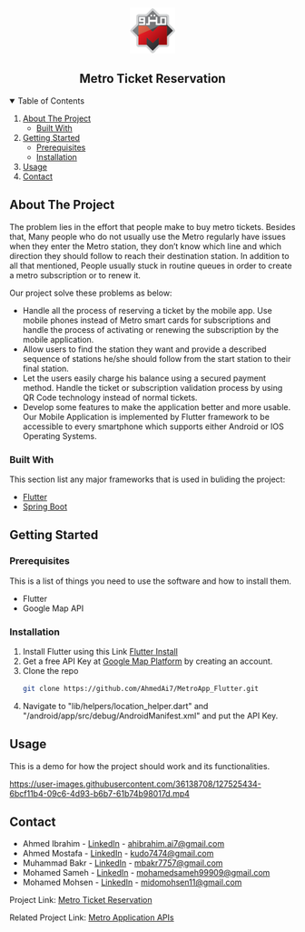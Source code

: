 <!-- PROJECT LOGO -->
<br />
<p align="center">
  <a href="#">
    <img src="/metro_flutter_app/images/metro-logo.png" alt="Logo" width="80" height="80">
  </a>

  <h2 align="center">Metro Ticket Reservation</h2>


<!-- TABLE OF CONTENTS -->
<details open="open">
  <summary>Table of Contents</summary>
  <ol>
    <li>
      <a href="#about-the-project">About The Project</a>
      <ul>
        <li><a href="#built-with">Built With</a></li>
      </ul>
    </li>
    <li>
      <a href="#getting-started">Getting Started</a>
      <ul>
        <li><a href="#prerequisites">Prerequisites</a></li>
        <li><a href="#installation">Installation</a></li>
      </ul>
    </li>
    <li><a href="#usage">Usage</a></li>
    <li><a href="#contact">Contact</a></li>
  </ol>
</details>



<!-- ABOUT THE PROJECT -->
## About The Project

The problem lies in the effort that people make to buy metro tickets. Besides that, Many people who do not usually use the Metro regularly have issues when they enter the Metro station, they don’t know which line and which direction they should follow to reach their destination station.
In addition to all that mentioned, People usually stuck in routine queues in order to create a metro subscription or to renew it.

Our project solve these problems as below:

* Handle all the process of reserving a ticket by the mobile app. Use mobile phones instead of Metro smart cards for subscriptions and handle the process of activating or renewing the subscription by the mobile application.
* Allow users to find the station they want and provide a described sequence of stations he/she should follow from the start station to their final station.
* Let the users easily charge his balance using a secured payment method. Handle the ticket or subscription validation process by using QR Code technology instead of normal tickets.
* Develop some features to make the application better and more usable. Our Mobile Application is implemented by Flutter framework to be accessible to every smartphone which supports either Android or IOS Operating Systems.


### Built With

This section list any major frameworks that is used in buliding the project:
* [Flutter](https://flutter.dev/)
* [Spring Boot](https://spring.io/)

<!-- GETTING STARTED -->
## Getting Started


### Prerequisites

This is a list of things you need to use the software and how to install them.
* Flutter
* Google Map API

### Installation

1. Install Flutter using this Link [Flutter Install](https://flutter.dev/docs/get-started/install/windows)
2. Get a free API Key at [Google Map Platform](https://developers.google.com/maps) by creating an account.
3. Clone the repo
   ```sh
   git clone https://github.com/AhmedAi7/MetroApp_Flutter.git
   ```
3. Navigate to "lib/helpers/location_helper.dart" and "/android/app/src/debug/AndroidManifest.xml" and put the API Key.


<!-- USAGE EXAMPLES -->
## Usage
This is a demo for how the project should work and its functionalities.

https://user-images.githubusercontent.com/36138708/127525434-6bcf11b4-09c6-4d93-b6b7-61b74b98017d.mp4




<!-- CONTACT -->
## Contact

* Ahmed Ibrahim - [LinkedIn](https://www.linkedin.com/in/ahmedai7/) - ahibrahim.ai7@gmail.com
* Ahmed Mostafa - [LinkedIn](https://www.linkedin.com/in/ahmed-mostafa-0142001b2/) - kudo7474@gmail.com
* Muhammad Bakr - [LinkedIn](https://www.linkedin.com/in/muhammad-bakr-3aa7bb155/) - mbakr7757@gmail.com
* Mohamed Sameh - [LinkedIn](https://www.linkedin.com/in/mohamed-sameh-59ba781a2/) - mohamedsameh99909@gmail.com
* Mohamed Mohsen - [LinkedIn](https://www.linkedin.com/in/mohamed-mohsen-4226661a3/) - midomohsen11@gmail.com

Project Link: [Metro Ticket Reservation](https://github.com/AhmedAi7/MetroApp_Flutter)

Related Project Link: [Metro Application APIs](https://github.com/Mohamedmohsenn/Metro-Application-APIs)
